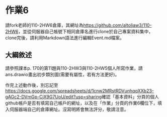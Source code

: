 # 作業6
請fork老師的110-2HW6倉庫，其網址為<https://github.com/altoliaw3/110-2HW6>，並從伺服器自己帳號下相同倉庫名進行clone於自己專案資料集中，clone完後，請利用Markdown語法進行編輯Event.md檔案。

## 大綱敘述
請參照課本p. 170的第11題與110-2HW3與110-2HW5個人所寫作業，請ans.drawio畫出初步類別圖(需要有屬性，若有方法更好)。

作完上述動作後，別忘記至<https://docs.google.com/spreadsheets/d/1cnw2MRstRDVunhqqXXb23-gAGc2-DVmGp-CjX9G7UoU/edit?usp=sharing>確認「基本資料」分頁的個人github帳戶是否有填寫自己帳戶的網址，以及在「作業」分頁的作業6欄位下，填入伺服器端自己的倉庫網址。沒寫明將會無法評分，敬請注意。